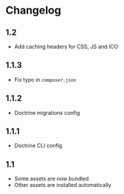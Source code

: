 Changelog
=========

1.2
---
* Add caching headers for CSS, JS and ICO

1.1.3
-----
* Fix typo in `composer.json`

1.1.2
-----
* Doctrine migrations config

1.1.1
-----
* Doctrine CLI config

1.1
---
* Some assets are now bundled
* Other assets are installed automatically
